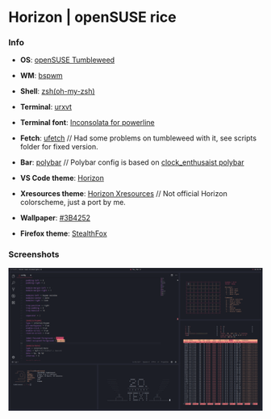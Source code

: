 # Horizon | openSUSE rice

### Info

* **OS**: [openSUSE Tumbleweed](https://www.opensuse.org/)

* **WM**: [bspwm](https://github.com/baskerville/bspwm)

* **Shell**: [zsh(oh-my-zsh)](https://github.com/robbyrussell/oh-my-zsh)

* **Terminal**: [urxvt](https://wiki.archlinux.org/index.php/Rxvt-unicode)

* **Terminal font**: [Inconsolata for powerline](https://github.com/powerline/fonts/tree/master/Inconsolata)

* **Fetch**: [ufetch](https://github.com/jschx/ufetch) // Had some problems on tumbleweed with it, see scripts folder for fixed version.

* **Bar**: [polybar](https://github.com/jaagr/polybar)  // Polybar config is based on [clock_enthusaist polybar](https://www.reddit.com/r/unixporn/comments/7l4uec/i3_nord_everything/)

* **VS Code theme**: [Horizon](https://marketplace.visualstudio.com/items?itemName=jolaleye.horizon-theme-vscode)

* **Xresources theme**: [Horizon Xresources](https://github.com/asc11cat/dots/blob/master/horizon/.Xresources) // Not official Horizon colorscheme, just a port by me.

* **Wallpaper**: [#3B4252](https://www.color-hex.com/color/242631)

* **Firefox theme**: [StealthFox](https://github.com/rstacruz/firefox-stealthfox) 

### Screenshots

![main](https://github.com/asc11cat/dots/blob/master/horizon/screenshots/main.png)
